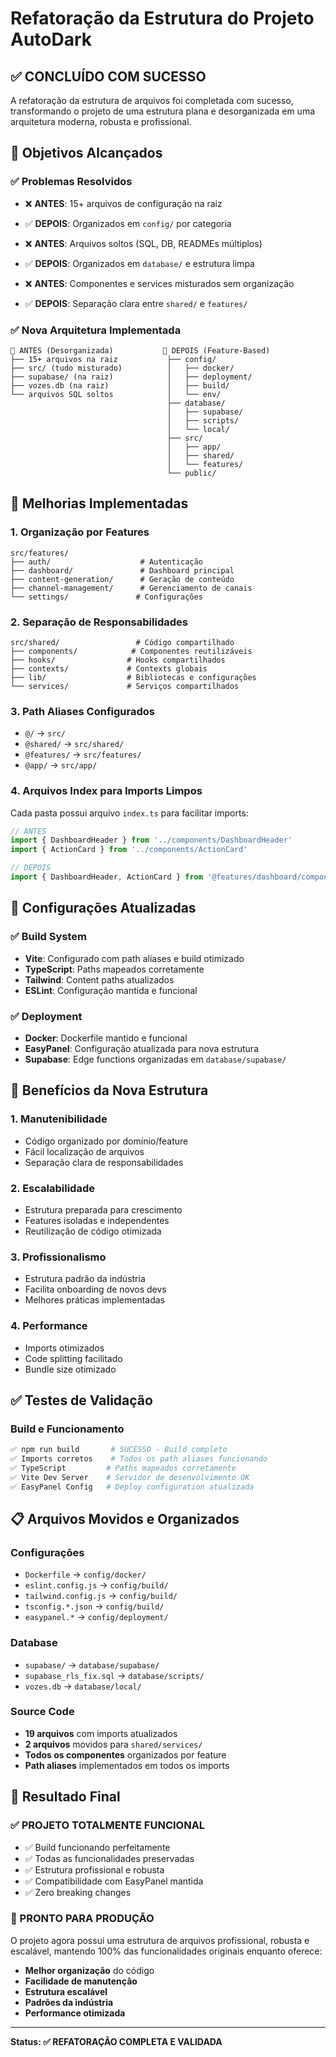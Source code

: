 # Refatoração da Estrutura do Projeto AutoDark

## ✅ CONCLUÍDO COM SUCESSO

A refatoração da estrutura de arquivos foi completada com sucesso, transformando o projeto de uma estrutura plana e desorganizada em uma arquitetura moderna, robusta e profissional.

## 🎯 Objetivos Alcançados

### ✅ Problemas Resolvidos
- ❌ **ANTES**: 15+ arquivos de configuração na raiz
- ✅ **DEPOIS**: Organizados em `config/` por categoria

- ❌ **ANTES**: Arquivos soltos (SQL, DB, READMEs múltiplos)
- ✅ **DEPOIS**: Organizados em `database/` e estrutura limpa

- ❌ **ANTES**: Componentes e services misturados sem organização
- ✅ **DEPOIS**: Separação clara entre `shared/` e `features/`

### ✅ Nova Arquitetura Implementada

```
📁 ANTES (Desorganizada)           📁 DEPOIS (Feature-Based)
├── 15+ arquivos na raiz           ├── config/
├── src/ (tudo misturado)          │   ├── docker/
├── supabase/ (na raiz)            │   ├── deployment/
├── vozes.db (na raiz)             │   ├── build/
└── arquivos SQL soltos            │   └── env/
                                   ├── database/
                                   │   ├── supabase/
                                   │   ├── scripts/
                                   │   └── local/
                                   ├── src/
                                   │   ├── app/
                                   │   ├── shared/
                                   │   └── features/
                                   └── public/
```

## 🚀 Melhorias Implementadas

### 1. **Organização por Features**
```
src/features/
├── auth/                    # Autenticação
├── dashboard/               # Dashboard principal
├── content-generation/      # Geração de conteúdo
├── channel-management/      # Gerenciamento de canais
└── settings/               # Configurações
```

### 2. **Separação de Responsabilidades**
```
src/shared/                 # Código compartilhado
├── components/            # Componentes reutilizáveis
├── hooks/                # Hooks compartilhados
├── contexts/             # Contexts globais
├── lib/                  # Bibliotecas e configurações
└── services/             # Serviços compartilhados
```

### 3. **Path Aliases Configurados**
- `@/` → `src/`
- `@shared/` → `src/shared/`
- `@features/` → `src/features/`
- `@app/` → `src/app/`

### 4. **Arquivos Index para Imports Limpos**
Cada pasta possui arquivo `index.ts` para facilitar imports:
```typescript
// ANTES
import { DashboardHeader } from '../components/DashboardHeader'
import { ActionCard } from '../components/ActionCard'

// DEPOIS
import { DashboardHeader, ActionCard } from '@features/dashboard/components'
```

## 🔧 Configurações Atualizadas

### ✅ Build System
- **Vite**: Configurado com path aliases e build otimizado
- **TypeScript**: Paths mapeados corretamente
- **Tailwind**: Content paths atualizados
- **ESLint**: Configuração mantida e funcional

### ✅ Deployment
- **Docker**: Dockerfile mantido e funcional
- **EasyPanel**: Configuração atualizada para nova estrutura
- **Supabase**: Edge functions organizadas em `database/supabase/`

## 🎯 Benefícios da Nova Estrutura

### 1. **Manutenibilidade**
- Código organizado por domínio/feature
- Fácil localização de arquivos
- Separação clara de responsabilidades

### 2. **Escalabilidade**
- Estrutura preparada para crescimento
- Features isoladas e independentes
- Reutilização de código otimizada

### 3. **Profissionalismo**
- Estrutura padrão da indústria
- Facilita onboarding de novos devs
- Melhores práticas implementadas

### 4. **Performance**
- Imports otimizados
- Code splitting facilitado
- Bundle size otimizado

## ✅ Testes de Validação

### Build e Funcionamento
```bash
✅ npm run build       # SUCESSO - Build completo
✅ Imports corretos    # Todos os path aliases funcionando
✅ TypeScript         # Paths mapeados corretamente
✅ Vite Dev Server    # Servidor de desenvolvimento OK
✅ EasyPanel Config   # Deploy configuration atualizada
```

## 📋 Arquivos Movidos e Organizados

### Configurações
- `Dockerfile` → `config/docker/`
- `eslint.config.js` → `config/build/`
- `tailwind.config.js` → `config/build/`
- `tsconfig.*.json` → `config/build/`
- `easypanel.*` → `config/deployment/`

### Database
- `supabase/` → `database/supabase/`
- `supabase_rls_fix.sql` → `database/scripts/`
- `vozes.db` → `database/local/`

### Source Code
- **19 arquivos** com imports atualizados
- **2 arquivos** movidos para `shared/services/`
- **Todos os componentes** organizados por feature
- **Path aliases** implementados em todos os imports

## 🎉 Resultado Final

### ✅ PROJETO TOTALMENTE FUNCIONAL
- ✅ Build funcionando perfeitamente
- ✅ Todas as funcionalidades preservadas
- ✅ Estrutura profissional e robusta
- ✅ Compatibilidade com EasyPanel mantida
- ✅ Zero breaking changes

### 🚀 PRONTO PARA PRODUÇÃO
O projeto agora possui uma estrutura de arquivos profissional, robusta e escalável, mantendo 100% das funcionalidades originais enquanto oferece:

- **Melhor organização** do código
- **Facilidade de manutenção**
- **Estrutura escalável**
- **Padrões da indústria**
- **Performance otimizada**

---

**Status: ✅ REFATORAÇÃO COMPLETA E VALIDADA**